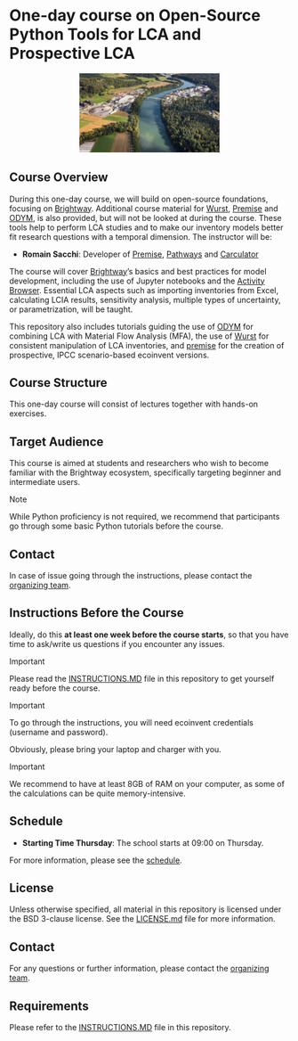 # One-day course on Open-Source Python Tools for LCA and Prospective LCA

<p align="center">
  <img src="https://github.com/Laboratory-for-Energy-Systems-Analysis/winter-school-psi-2025/blob/main/_images/psi_luftbild.jpg" 
    alt="Aerial picture of PSI. PSI Ost is on the right side of the Aare." width="50%"/>
</p>

## Course Overview

During this one-day course, we will build on open-source foundations, focusing 
on [Brightway](https://github.com/brightway-lca). Additional course material for [Wurst](https://github.com/polca/wurst), [Premise](https://github.com/polca/premise) and [ODYM](https://github.com/IndEcol/ODYM), 
is also provided, but will not be looked at during the course. These tools help to perform LCA studies 
and to make our inventory models better fit research questions with a temporal 
dimension. The instructor will be:

- **Romain Sacchi**: Developer of [Premise](https://github.com/polca/premise), [Pathways](https://github.com/polca/pathways) and [Carculator](https://github.com/Laboratory-for-Energy-Systems-Analysis/carculator)

The course will cover [Brightway](https://docs.brightway.dev/en/latest/)’s basics and best practices for model development, 
including the use of Jupyter notebooks and the [Activity Browser](https://github.com/LCA-ActivityBrowser/activity-browser). 
Essential LCA aspects such as importing inventories from Excel, calculating LCIA results, sensitivity analysis, multiple types of 
uncertainty, or parametrization, will be taught. 

This repository also includes tutorials guiding the use of [ODYM](https://github.com/IndEcol/ODYM) for combining LCA with Material Flow Analysis (MFA), 
the use of [Wurst](https://github.com/polca/wurst) for consistent manipulation of LCA inventories, and [premise](https://premise.readthedocs.io) 
for the creation of prospective, IPCC scenario-based ecoinvent versions.

## Course Structure
This one-day course will consist of lectures together with hands-on exercises.

## Target Audience
This course is aimed at students and researchers who wish to become familiar with 
the Brightway ecosystem, specifically targeting beginner and intermediate 
users. 

> [!NOTE]
> While Python proficiency is not required, we recommend that participants go through some basic Python tutorials before the course.


## Contact

In case of issue going through the instructions, please contact the [organizing team](mailto:romain.sacchi@psi.ch).


## Instructions Before the Course
Ideally, do this **at least one week before the course starts**, 
so that you have time to ask/write us questions if you encounter any issues.

> [!IMPORTANT]  
> Please read the [INSTRUCTIONS.MD](INSTRUCTIONS.MD) file in this repository to get yourself ready before the course.

> [!IMPORTANT]  
> To go through the instructions, you will need ecoinvent credentials (username and password).

Obviously, please bring your laptop and charger with you.

> [!IMPORTANT]
> We recommend to have at least 8GB of RAM on your computer, as some of the calculations can 
> be quite memory-intensive.

## Schedule
- **Starting Time Thursday**: The school starts at 09:00 on Thursday. 


For more information, please see the [schedule](SCHEDULE.MD).

## License
Unless otherwise specified, all material in this repository is licensed
under the BSD 3-clause license. See the [LICENSE.md](LICENSE.md) file for more information.

## Contact
For any questions or further information, 
please contact the [organizing team](mailto:karin.treyer@psi.ch).

## Requirements
Please refer to the [INSTRUCTIONS.MD](INSTRUCTIONS.MD) file in this repository.
